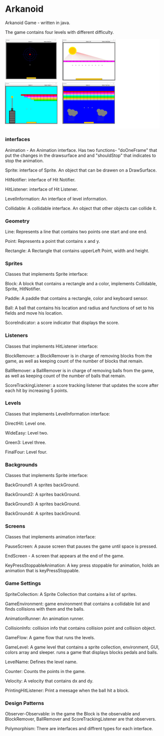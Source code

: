 # Arkanoid
Arkanoid Game - written in java.

The game contains four levels with different difficulty.

![](media/Levels.png)

### interfaces
Animation - An Animation interface. Has two functions- "doOneFrame" that put the changes in the drawsurface and and "shouldStop" that indicates to stop the animation.

Sprite: interface of Sprite. An object that can be drawen on a DrawSurface.

HitNotifier: interface of Hit Notifier.

HitListener: interface of Hit Listener.

LevelInformation: An interface of level information.

Collidable: A collidable interface. An object that other objects can collide it.

### Geometry
Line: Represents a line that contains two points one start and one end.

Point: Represents a point that contains x and y.

Rectangle: A Rectangle that contains upperLeft Point, width and height.

### Sprites
Classes that implements Sprite interface:

Block: A block that contains a rectangle and a color, implements Collidable, Sprite, HitNotifier.

Paddle: A paddle that contains a rectangle, color and keyboard sensor.

Ball: A ball that contains his location and radius and functions of set to his fields and move his location.

ScoreIndicator: a score indicator that displays the score.

### Listeners

Classes that implements HitListener interface:

BlockRemover: a BlockRemover is in charge of removing blocks from the game, as well as keeping count of the number of blocks that remain.

BallRemover: a BallRemover is in charge of removing balls from the game, as well as keeping count of the number of balls that remain.

ScoreTrackingListener: a score tracking listener that updates the score after each hit by increasing 5 points.

### Levels
Classes that implements LevelInformation interface:

DirectHit: Level one.

WideEasy: Level two.

Green3: Level three.

FinalFour: Level four.

### Backgrounds
Classes that implements Sprite interface:

BackGround1: A sprites backGround.

BackGround2: A sprites backGround.

BackGround3: A sprites backGround.

BackGround4: A sprites backGround.

### Screens
Classes that implements animation interface:

PauseScreen: A pause screen that pauses the game until space is pressed.

EndScreen - A screen that appears at the end of the game.

KeyPressStoppableAnimation: A key press stoppable for animation, holds an animation that is keyPressStoppable.

### Game Settings

SpriteCollection: A Sprite Collection that contains a list of sprites.

GameEnvironment: game environment that contains a collidable list and finds collisions with them and the balls.

AnimationRunner: An animation runner.

CollisionInfo: collision info that contains collision point and collision object.

GameFlow: A game flow that runs the levels.

GameLevel: A game level that contains a sprite collection, environment, GUI, colors array and sleeper. runs a game that displays blocks pedals and balls.

LevelName: Defines the level name.

Counter: Counts the points in the game.

Velocity: A velocity that contains dx and dy.

PrintingHitListener: Print a meesage when the ball hit a block.

### Design Patterns
Observer-Observable: in the game the Block is the observable and BlockRemover, BallRemover and ScoreTrackingListener are that observers.

Polymorphism: There are interfaces and diffrent types for each interface.
